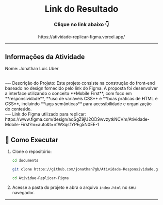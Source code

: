 <h1 align="center">Link do Resultado</h1>
<h3 align="center">Clique no link abaixo 👇</h3>
<p align="center">https://atividade-replicar-figma.vercel.app/</p>

---

## Informações da Atividade

Nome: Jonathan Luis Uber

<br>
---
Descrição do Projeto: Este projeto consiste na construção do front-end baseado no design fornecido pelo link do Figma. A proposta foi desenvolver a interface utilizando o conceito **Mobile First**, com foco em **responsividade**, **uso de variáveis CSS** e **boas práticas de HTML e CSS**, incluindo **tags semânticas** para acessibilidade e organização do conteúdo.

<br> 
---
Link do Figma utilizado para replicar: https://www.figma.com/design/aqSgZ9jU2OD9wvzytkNCVm/Atividade-Mobile-First?m=auto&t=nfWSqsfYPEg5N0EE-1


## 📂 Como Executar

1. Clone o repositório:
    ```bash
   cd documents
   ```
    
   ```bash
   git clone https://github.com/jonathan7gb/Atividade-Responsividade.git
   ```
   
   ```bash
   cd Atividae-Replicar-Figma
   ```
2. Acesse a pasta do projeto e abra o arquivo `index.html` no seu navegador.

---
<br>

